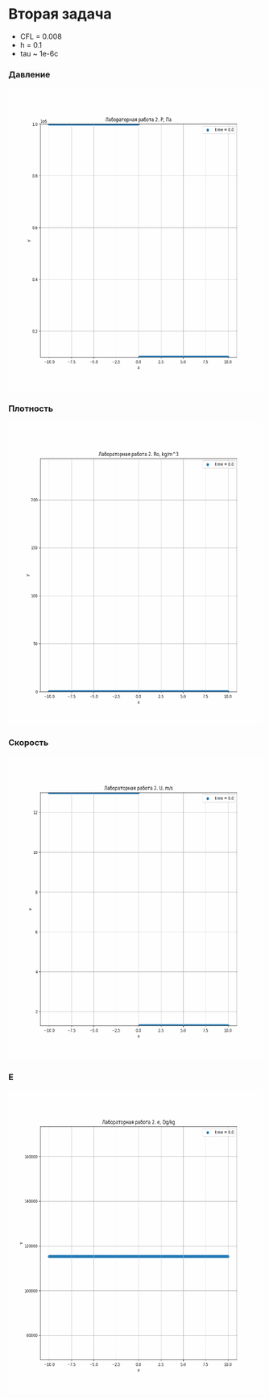 # Вторая задача
* CFL = 0.008
* h = 0.1
* tau ~ 1e-6c
### Давление
   <img height="600" src="https://github.com/Esaak/CompMathPy/blob/master/lab2/images/p/my_awesome.gif" width="600"/>

### Плотность
   <img height="600" src="https://github.com/Esaak/CompMathPy/blob/master/lab2/images/nu0/my_awesome.gif" width="600"/>

### Скорость
   <img height="600" src="https://github.com/Esaak/CompMathPy/blob/master/lab2/images/nu1/my_awesome.gif" width="600"/>

### E
   <img height="600" src="https://github.com/Esaak/CompMathPy/blob/master/lab2/images/nu2/my_awesome.gif" width="600"/>
